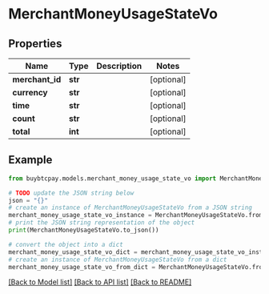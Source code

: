 # MerchantMoneyUsageStateVo


## Properties

Name | Type | Description | Notes
------------ | ------------- | ------------- | -------------
**merchant_id** | **str** |  | [optional] 
**currency** | **str** |  | [optional] 
**time** | **str** |  | [optional] 
**count** | **str** |  | [optional] 
**total** | **int** |  | [optional] 

## Example

```python
from buybtcpay.models.merchant_money_usage_state_vo import MerchantMoneyUsageStateVo

# TODO update the JSON string below
json = "{}"
# create an instance of MerchantMoneyUsageStateVo from a JSON string
merchant_money_usage_state_vo_instance = MerchantMoneyUsageStateVo.from_json(json)
# print the JSON string representation of the object
print(MerchantMoneyUsageStateVo.to_json())

# convert the object into a dict
merchant_money_usage_state_vo_dict = merchant_money_usage_state_vo_instance.to_dict()
# create an instance of MerchantMoneyUsageStateVo from a dict
merchant_money_usage_state_vo_from_dict = MerchantMoneyUsageStateVo.from_dict(merchant_money_usage_state_vo_dict)
```
[[Back to Model list]](../README.md#documentation-for-models) [[Back to API list]](../README.md#documentation-for-api-endpoints) [[Back to README]](../README.md)


